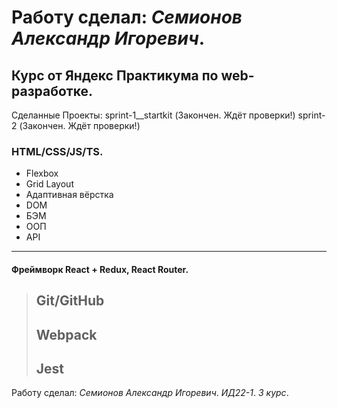 # Работу сделал: *Семионов Александр Игоревич*.
## Курс от Яндекс Практикума по web-разработке.

Сделанные Проекты:
sprint-1__startkit (Закончен. Ждёт проверки!)
sprint-2 (Закончен. Ждёт проверки!)

### HTML/CSS/JS/TS.
- Flexbox
- Grid Layout
- Адаптивная вёрстка
- DOM
- БЭМ
- ООП
- API
---

#### Фреймворк **React** + **Redux**, **React Router**.

> Git/GitHub
> ---
> Webpack
> ---
> Jest
> ---

Работу сделал: *Семионов Александр Игоревич*. *ИД22-1*. *3 курс*.
